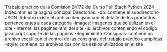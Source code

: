 Trabajo practico de la Comision 24172 del Curso Full Stack Python 2024
index.html es la pagina principal
Directorios:
-db: contiene el subdirectorio JSON. Adentro existe el archivo item.json con el detalle de los productos pertenecientes a cada categoria
-images: imagenes que se utilizan en el site
-internet: las paginas html del site
-js: archivos conteniendo el codigo javascript soporte de las paginas
-Seguimiento-Consignas: contiene un archivo excell con el control de las consignas del trabajo practico cumplidas
-style: contiene los archivos css con los estilos utilizados en el site
